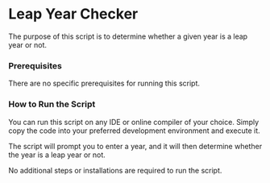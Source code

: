 # Leap Year Checker

The purpose of this script is to determine whether a given year is a leap year or not.

### Prerequisites

There are no specific prerequisites for running this script.

### How to Run the Script

You can run this script on any IDE or online compiler of your choice. Simply copy the code into your preferred development environment and execute it.

The script will prompt you to enter a year, and it will then determine whether the year is a leap year or not.

No additional steps or installations are required to run the script.